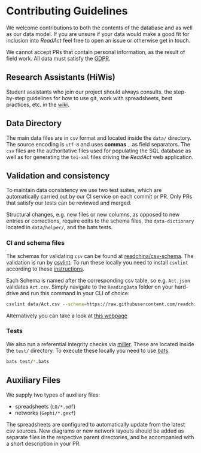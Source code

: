 # Contributing Guidelines
We welcome contributions to both the contents of the database and as well as our data model. If you are unsure if your data would make a good fit for inclusion into *ReadAct* feel free to open an issue or otherwise get in touch.

We cannot accept PRs that contain personal information, as the result of field work. All data must satisfy the [GDPR](https://gdpr-info.eu).

## Research Assistants (HiWis)
Student assistants who join our project should always consults. the step-by-step guidelines for how to use git, work with spreadsheets, best practices, etc. in the [wiki](https://github.com/readchina/ReadingData/wiki).

## Data Directory
The main data files are in `csv` format and located inside the `data/` directory. The source encoding is `utf-8` and uses **commas** `,` as field separators. The `csv` files are the authoritative files used for populating the SQL database as well as for generating the `tei-xml` files driving the *ReadAct* web application.

## Validation and consistency
To maintain data consistency we use two test suites, which are automatically carried out by our CI service on each commit or PR. Only PRs that satisfy our tests can be reviewed and merged.

Structural changes, e.g. new files or new columns, as opposed to new entries or corrections, require edits to the schema files, the `data-dictionary` located in `data/helper/`, and the bats tests.

### CI and schema files
The schemas for validating `csv` can be found at [readchina/csv-schema](https://github.com/readchina/csv-schema). The validation is run by  [csvlint](https://github.com/theodi/csvlint.rb). To run these locally you need to install `csvlint` according to these [instructions](https://github.com/theodi/csvlint.rb#installation).

Each Schema is named after the corresponding csv table, so e.g. `Act.json` validates `Act.csv`. Simply navigate to the `ReadingData` folder on your hard-drive and run this command in your CLI of choice:
```bash
csvlint data/Act.csv --schema=https://raw.githubusercontent.com/readchina/csv-schema/master/readingdata/Act.json
```

Alternatively you can take a look at [this webpage](http://csvlint.io)

### Tests
We also run a referential integrity checks via [miller](). These are located inside the `test/` directory. To execute these locally you need to use [bats]().

```bash
bats test/*.bats
```

## Auxiliary Files
We supply two types of auxiliary files:
-   spreadsheets (`LO/*.odf`)
-   networks (`Gephi/*.gexf`)

The spreadsheets are configured to automatically update from the latest csv sources. New diagrams or new network layouts should be added as separate files in the respective parent directories, and be accompanied with a short description in your PR.
